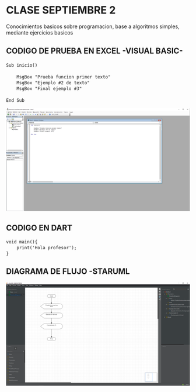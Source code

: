 # CLASE SEPTIEMBRE 2

Conocimientos basicos sobre programacion, base a algoritmos simples, mediante ejercicios basicos

##  CODIGO DE PRUEBA EN EXCEL -VISUAL BASIC-

```
Sub inicio()

    MsgBox "Prueba funcion primer texto"
    MsgBox "Ejemplo #2 de texto"
    MsgBox "Final ejemplo #3"

End Sub
```
<img src="img/visual.png" width="1000">

## CODIGO EN DART

```
void main(){
    print('Hola profesor');
}
```

## DIAGRAMA DE FLUJO -STARUML

<img src="img/staruml.png" width="1000">
